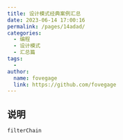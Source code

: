 ```yaml
---
title: 设计模式经典案例汇总
date: 2023-06-14 17:00:16
permalink: /pages/14adad/
categories:
  - 编程
  - 设计模式
  - 汇总篇
tags:
  - 
author: 
  name: fovegage
  link: https://github.com/fovegage
---
```

## 说明

```
filterChain
```